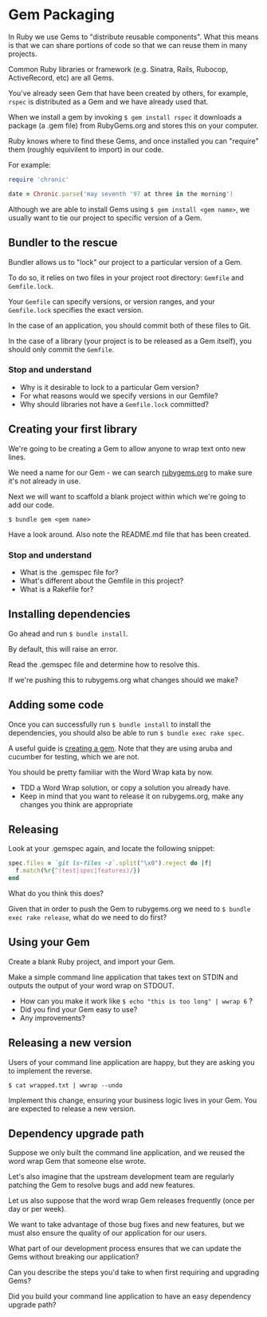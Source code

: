 # Gem Packaging

In Ruby we use Gems to "distribute reusable components". What this means is that we can share portions of code so that we can reuse them in many projects.

Common Ruby libraries or framework (e.g. Sinatra, Rails, Rubocop, ActiveRecord, etc) are all Gems.

You've already seen Gem that have been created by others, for example, `rspec` is distributed as a Gem and we have already used that.

When we install a gem by invoking `$ gem install rspec` it downloads a package (a .gem file) from RubyGems.org and stores this on your computer.

Ruby knows where to find these Gems, and once installed you can "require" them (roughly equivilent to import) in our code. 

For example:

```Ruby
require 'chronic'

date = Chronic.parse('may seventh '97 at three in the morning')
```

Although we are able to install Gems using `$ gem install <gem name>`, we usually want to tie our project to specific version of a Gem.

## Bundler to the rescue

Bundler allows us to "lock" our project to a particular version of a Gem.

To do so, it relies on two files in your project root directory: `Gemfile` and `Gemfile.lock`. 

Your `Gemfile` can specify versions, or version ranges, and your `Gemfile.lock` specifies the exact version.

In the case of an application, you should commit both of these files to Git.

In the case of a library (your project is to be released as a Gem itself), you should only commit the `Gemfile`.

### Stop and understand

* Why is it desirable to lock to a particular Gem version?
* For what reasons would we specify versions in our Gemfile?
* Why should libraries not have a `Gemfile.lock` committed?

## Creating your first library

We're going to be creating a Gem to allow anyone to wrap text onto new lines.

We need a name for our Gem - we can search [rubygems.org](https://rubygems.org/) to make sure it's not already in use.

Next we will want to scaffold a blank project within which we're going to add our code.

`$ bundle gem <gem name>`

Have a look around. Also note the README.md file that has been created.

### Stop and understand

* What is the .gemspec file for?
* What's different about the Gemfile in this project?
* What is a Rakefile for?

## Installing dependencies

Go ahead and run `$ bundle install`.

By default, this will raise an error. 

Read the .gemspec file and determine how to resolve this.

If we're pushing this to rubygems.org what changes should we make?

## Adding some code

Once you can successfully run `$ bundle install` to install the dependencies, you should also be able to run `$ bundle exec rake spec`.

A useful guide is [creating a gem](https://bundler.io/v1.16/guides/creating_gem.html#how-to-create-a-ruby-gem-with-bundler). Note that they are using aruba and cucumber for testing, which we are not.

You should be pretty familiar with the Word Wrap kata by now. 

* TDD a Word Wrap solution, or copy a solution you already have.
* Keep in mind that you want to release it on rubygems.org, make any changes you think are appropriate

## Releasing

Look at your .gemspec again, and locate the following snippet:

```ruby
spec.files = `git ls-files -z`.split("\x0").reject do |f|
  f.match(%r{^(test|spec|features)/})
end
```

What do you think this does?

Given that in order to push the Gem to rubygems.org we need to `$ bundle exec rake release`, what do we need to do first?

## Using your Gem

Create a blank Ruby project, and import your Gem.

Make a simple command line application that takes text on STDIN and outputs the output of your word wrap on STDOUT.

* How can you make it work like `$ echo "this is too long" | wwrap 6` ?
* Did you find your Gem easy to use?
* Any improvements?

## Releasing a new version

Users of your command line application are happy, but they are asking you to implement the reverse.

`$ cat wrapped.txt | wwrap --undo`

Implement this change, ensuring your business logic lives in your Gem. You are expected to release a new version.

## Dependency upgrade path

Suppose we only built the command line application, and we reused the word wrap Gem that someone else wrote.

Let's also imagine that the upstream development team are regularly patching the Gem to resolve bugs and add new features.

Let us also suppose that the word wrap Gem releases frequently (once per day or per week).

We want to take advantage of those bug fixes and new features, but we must also ensure the quality of our application for our users.

What part of our development process ensures that we can update the Gems without breaking our application?

Can you describe the steps you'd take to when first requiring and upgrading Gems?

Did you build your command line application to have an easy dependency upgrade path?

